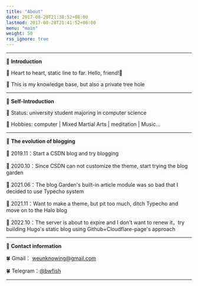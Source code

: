 ```yaml
---
title: "About"
date: 2017-08-20T21:38:52+08:00
lastmod: 2017-08-28T21:41:52+08:00
menu: "main"
weight: 50
rss_ignore: true
---
```


---

🍓 **Introduction**  

🥕 Heart to heart, static line to far. Hello, friend!🤝  

🥕 This is my knowledge base, but also a private tree hole  

---

🍉 **Self-Introduction**  

🌱 Status: university student majoring in computer science  

🌱 Hobbies: computer | Mixed Martial Arts | meditation | Music...  

---

:maple_leaf: **The evolution of blogging**  

:leaves: 2019.11：Start a CSDN blog and try blogging  

:leaves: 2020.10：Since CSDN can not customize the theme, start trying the blog garden

:leaves: 2021.06：The blog Garden's built-in article module was so bad that I decided to use Typecho system

:leaves: 2021.11：Want to make a theme, but pit too much, ditch Typecho and move on to the Halo blog

:leaves: 2022.10：The server is about to expire and I don't want to renew it，try building Hugo's static blog using Github+Cloudflare-page's approach

---

:cherry_blossom: **Contact information**

:four_leaf_clover: Gmail： weunknowing@gmail.com

:four_leaf_clover: Telegram：[@bwfish](https://t.me/bwfish)

---
